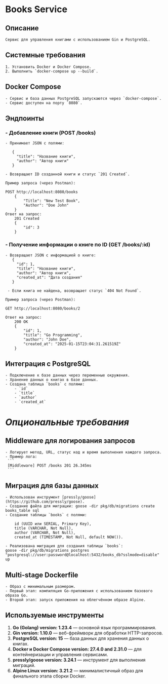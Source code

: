 # Books Service

## Описание
    Сервис для управления книгами с использованием Gin и PostgreSQL.

## Системные требования
    1. Установить Docker и Docker Compose.
    2. Выполнить `docker-compose up --build`.

## Docker Compose
    - Сервис и база данных PostgreSQL запускаются через `docker-compose`.
    - Сервис доступен на порту `8080`.

## Эндпоинты
### - Добавление книги (POST /books)
    - Принимает JSON с полями:

       {
         "title": "Название книги",
         "author": "Автор книги"
       }

    - Возвращает ID созданной книги и статус `201 Created`.

    Пример запроса (через Postman):

    POST http://localhost:8080/books
        {
            "Title": "New Test Book",
            "Author": "Doe John"
        }
    Ответ на запрос:
        201 Created
        {
            "id": 3
        }

### - Получение информации о книге по ID (GET /books/:id)
    - Возвращает JSON с информацией о книге:
       {
         "id": 1,
         "title": "Название книги",
         "author": "Автор книги",
         "created_at": "Дата создания"
       }
       
     - Если книга не найдена, возвращает статус `404 Not Found`.

    Пример запроса (через Postman):

    GET http://localhost:8080/books/2

    Ответ на запрос:
        200 OK
        {
            "id": 1,
            "title": "Go Programming",
            "author": "John Doe",
            "created_at": "2025-01-15T23:04:31.261519Z"
        }

## Интеграция с PostgreSQL
    - Подключение к базе данных через переменные окружения.
    - Хранение данных о книгах в базе данных.
    - Создана таблица `books` с полями:
        - `id`
        - `title`
        - `author`
        - `created_at`
    
# *Опциональные трeбования*
## Middleware для логирования запросов
    - Логирует метод, URL, статус код и время выполнения каждого запроса.
    - Пример лога:
     ```
     [Middleware] POST /books 201 26.345ms
     ```

## Миграция для базы данных
    - Использован инструмент [pressly/goose](https://github.com/pressly/goose).
    - Создание файла для миграции: goose -dir pkg/db/migrations create books_table sql
    - Создание таблицы `books` с полями:

        id (UUID или SERIAL, Primary Key),
        title (VARCHAR, Not Null),
        author (VARCHAR, Not Null),
        created_at (TIMESTAMP, Not Null, default NOW()).

    - Реализована миграция для создания таблицы `books`:
    goose -dir pkg/db/migrations postgres "postgresql://user:password@localhost:5432/books_db?sslmode=disable" up

## Multi-stage Dockerfile
    - Образ с минимальным размером.
    - Первый этап: компиляция Go-приложения с использованием базового образа Go.
    - Второй этап: запуск приложения на облегчённом образе Alpine.

## Используемые инструменты
1. **Go (Golang) version: 1.23.4**  — основной язык программирования.
2. **Gin version: 1.10.0** — веб-фреймворк для обработки HTTP-запросов.
3. **PostgreSQL version: 15** — база данных для хранения данных о книгах.
4. **Docker и Docker Compose version: 27.4.0 and 2.31.0** — для контейнеризации и управления сервисами.
5. **pressly/goose version: 3.24.1** — инструмент для выполнения миграций.
6. **Alpine Linux version: 3.21.2** — минималистичный образ для финального этапа сборки Docker.